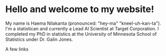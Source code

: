 # Hello and welcome to my website! 

My name is Haema Nilakanta (pronounced: "hey-ma" "kneel-uh-kan-ta"). I'm a statistican and currently a Lead AI Scientist at Target Corporation. I completed my PhD in statistics at the University of Minnesota School of Statistics under Dr. Galin Jones. 

A few links
